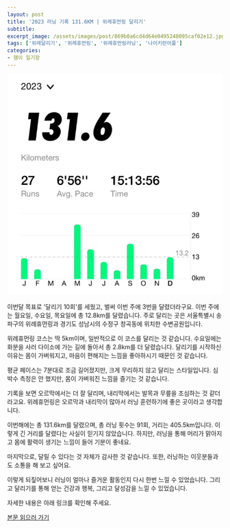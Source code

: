```yaml
---
layout: post
title: '2023 러닝 기록 131.6KM | 위례휴먼링 달리기'
subtitle: 
excerpt_image: /assets/images/post/869b0a6cd4d64e0495248095caf02e12.jpg
tags: ['위례달리기', '위례휴먼링', '위례휴먼링러닝', '나이키런어플']
categories: 
- 햄이 일기장
---
```


![메인 이미지](/assets/images/post/869b0a6cd4d64e0495248095caf02e12.jpg)

이번달 목표로 '달리기 10회'를 세웠고, 벌써 이번 주에 3번을 달렸더라구요. 이번 주에는 월요일, 수요일, 목요일에 총 12.8km를 달렸습니다. 주로 달리는 곳은 서울특별시 송파구의 위례휴먼링과 경기도 성남시의 수정구 창곡동에 위치한 수변공원입니다. 

위례휴먼링 코스는 딱 5km이며, 일반적으로 이 코스를 달리는 것 같습니다. 수요일에는 화분을 사러 다이소에 가는 길에 돌아서 총 2.8km를 더 달렸습니다. 달리기를 시작하신 이유는 몸이 가벼워지고, 마음이 편해지는 느낌을 좋아하시기 때문인 것 같습니다. 

평균 페이스는 7분대로 조금 길어졌지만, 크게 무리하지 않고 달리는 스타일입니다. 심박수 측정은 안 했지만, 몸이 가벼워진 느낌을 즐기는 것 같습니다. 

기록을 보면 오르막에서는 더 잘 달리며, 내리막에서는 발목과 무릎을 조심하는 것 같더라고요. 위례휴먼링은 오르막과 내리막이 많아서 러닝 훈련하기에 좋은 곳이라고 생각합니다. 

이번해에는 총 131.6km를 달렸으며, 총 러닝 횟수는 91회, 거리는 405.5km입니다. 이렇게 긴 거리를 달렸다는 사실이 믿기지 않았습니다. 하지만, 러닝을 통해 머리가 맑아지고 몸에 활력이 생기는 느낌이 들어 기분이 좋네요. 

마지막으로, 달릴 수 있다는 것 자체가 감사한 것 같습니다. 또한, 러닝하는 이웃분들과도 소통을 해 보고 싶어요. 

이렇게 되짚어보니 러닝이 얼마나 즐거운 활동인지 다시 한번 느낄 수 있었습니다. 그리고 달리기를 통해 얻는 건강과 행복, 그리고 달성감을 느낄 수 있었습니다. 

자세한 내용은 아래 링크를 확인해 주세요.

[본문 읽으러 가기](https://m.blog.naver.com/ham_eaten_jellybear/223286189591)
